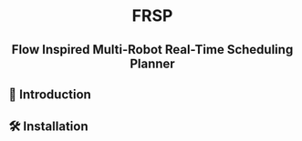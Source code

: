<div align="center">
<h1> FRSP</h1>
<h2>Flow Inspired Multi-Robot Real-Time Scheduling Planner</h2>
</div>

## 📜 Introduction




## 🛠️ Installation